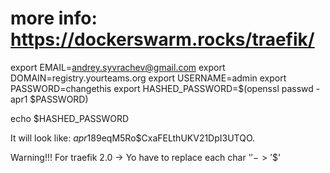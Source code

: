 

# more info: https://dockerswarm.rocks/traefik/

export EMAIL=andrey.syvrachev@gmail.com
export DOMAIN=registry.yourteams.org
export USERNAME=admin
export PASSWORD=changethis
export HASHED_PASSWORD=$(openssl passwd -apr1 $PASSWORD)


echo $HASHED_PASSWORD

It will look like:
  $apr1$89eqM5Ro$CxaFELthUKV21DpI3UTQO.


Warning!!! For traefik 2.0 -> Yo have to replace each char '$' -> '$$'
